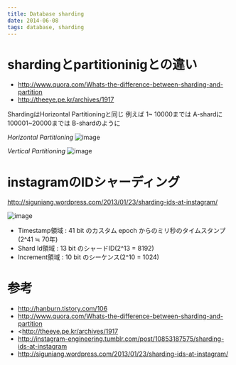 ```yaml
---
title: Database sharding
date: 2014-06-08
tags: database, sharding
---
```



# shardingとpartitioninigとの違い

* <http://www.quora.com/Whats-the-difference-between-sharding-and-partition>
* <http://theeye.pe.kr/archives/1917>

ShardingはHorizontal Partitioningと同じ
例えば 1~ 10000までは A-shardに 100001~20000までは B-shardのように

*Horizontal Partitioning*
![image](http://lunchmate-blog.s3.amazonaws.com/blog-image/2014-06-08/horizontal_partitioning.png)



*Vertical Partitioning*
![image](http://lunchmate-blog.s3.amazonaws.com/blog-image/2014-06-08/vertical_partitioning.png)


# instagramのIDシャーディング

<http://siguniang.wordpress.com/2013/01/23/sharding-ids-at-instagram/>


![image](http://lunchmate-blog.s3.amazonaws.com/blog-image/2014-06-08/instagram-digit.png)

* Timestamp領域 : 41 bit のカスタム epoch からのミリ秒のタイムスタンプ(2^41 ≒ 70年)
* Shard Id領域 : 13 bit のシャードID(2^13 = 8192)
* Increment領域 : 10 bit のシーケンス(2^10 = 1024)


# 参考

* <http://hanburn.tistory.com/106>
* <http://www.quora.com/Whats-the-difference-between-sharding-and-partition>
* <http://theeye.pe.kr/archives/1917
* <http://instagram-engineering.tumblr.com/post/10853187575/sharding-ids-at-instagram>
* <http://siguniang.wordpress.com/2013/01/23/sharding-ids-at-instagram/>